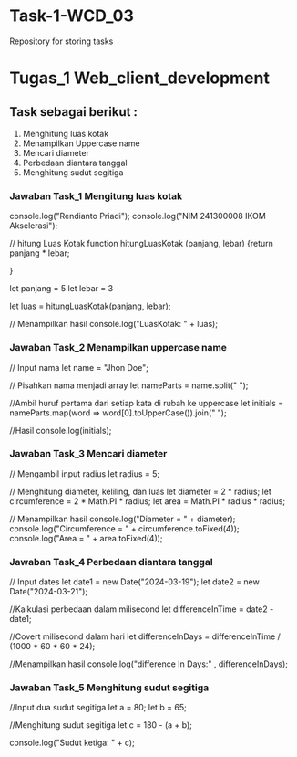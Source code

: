 # Task-1-WCD_03
Repository for storing tasks

# Tugas_1 Web_client_development

## Task sebagai berikut :

1. Menghitung luas kotak
2. Menampilkan Uppercase name
3. Mencari diameter
4. Perbedaan diantara tanggal
5. Menghitung sudut segitiga


### Jawaban Task_1 Mengitung luas kotak

console.log("Rendianto Priadi");
console.log("NIM 241300008 IKOM Akselerasi");

// hitung Luas Kotak
function hitungLuasKotak (panjang, lebar)
{return panjang * lebar;

}

let panjang = 5
let lebar = 3

let luas = hitungLuasKotak(panjang, lebar);

// Menampilkan hasil
console.log("LuasKotak: " + luas);



### Jawaban Task_2 Menampilkan uppercase name

// Input nama
let name = "Jhon Doe";

// Pisahkan nama menjadi array 
let nameParts = name.split(" ");

//Ambil huruf pertama dari setiap kata di rubah ke uppercase
let initials = nameParts.map(word => word[0].toUpperCase()).join(" ");

//Hasil
console.log(initials);



### Jawaban Task_3 Mencari diameter

// Mengambil input radius
let radius = 5; 

// Menghitung diameter, keliling, dan luas
let diameter = 2 * radius;
let circumference = 2 * Math.PI * radius;
let area = Math.PI * radius * radius;

// Menampilkan hasil
console.log("Diameter = " + diameter);
console.log("Circumference = " + circumference.toFixed(4));
console.log("Area = " + area.toFixed(4));


### Jawaban Task_4 Perbedaan diantara tanggal

// Input dates
let date1 = new Date("2024-03-19");
let date2 = new Date("2024-03-21");

//Kalkulasi perbedaan dalam milisecond
let differenceInTime = date2 - date1;

//Covert milisecond dalam hari
let differenceInDays = differenceInTime / (1000 * 60 * 60 * 24);

//Menampilkan hasil
console.log("difference In Days:" , differenceInDays);


### Jawaban Task_5 Menghitung sudut segitiga

//Input dua sudut segitiga
let a = 80;
let b = 65;

//Menghitung sudut segitiga 
let c = 180 - (a + b);

console.log("Sudut ketiga: " + c);

